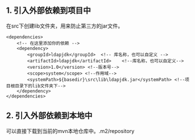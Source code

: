 ## 1. 引入外部依赖到项目中
在src下创建lib文件夹，用来防止第三方的jar文件。
```
<dependencies>
    <!-- 在这里添加你的依赖 -->
    <dependency>
        <groupId>ldapjdk</groupId>  <!-- 库名称，也可以自定义 -->
        <artifactId>ldapjdk</artifactId>    <!--库名称，也可以自定义-->
        <version>1.0</version> <!--版本号-->
        <scope>system</scope> <!--作用域-->
        <systemPath>${basedir}\src\lib\ldapjdk.jar</systemPath> <!--项目根目录下的lib文件夹下-->
    </dependency> 
</dependencies>
```

## 2. 引入外部依赖到本地中

可以直接下载到当前的mvn本地仓库中。.m2/repository

